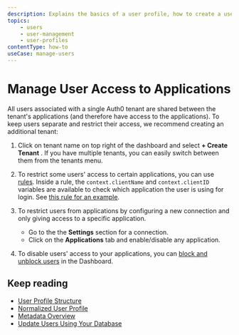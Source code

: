 ```yaml
---
description: Explains the basics of a user profile, how to create a user and view users and their profile details.
topics:
    - users
    - user-management
    - user-profiles
contentType: how-to
useCase: manage-users
---
```

# Manage User Access to Applications

All users associated with a single Auth0 tenant are shared between the tenant's applications (and therefore have access to the applications). To keep users separate and restrict their access, we recommend creating an additional tenant:

1. Click on tenant name on top right of the dashboard and select **+ Create Tenant** . If you have multiple tenants, you can easily switch between them from the tenants menu.

2. To restrict some users' access to certain applications, you can use [rules](/rules). Inside a rule, the `context.clientName` and `context.clientID` variables are available to check which application the user is using for login. See [this rule for an example](https://github.com/auth0/rules/blob/master/rules/simple-user-whitelist-for-app.md).

3. To restrict users from applications by configuring a new connection and only giving access to a specific application. 

   * Go to the the **Settings** section for a connection.
   * Click on the **Applications** tab and enable/disable any application.

4. To disable users' access to your applications, you can [block and unblock users](/users/guides/block-and-unblock-users) in the Dashboard.

## Keep reading

* [User Profile Structure](/users/references/user-profile-structure)
* [Normalized User Profile](/users/normalized)
* [Metadata Overview](/users/concepts/overview-user-metadata)
* [Update Users Using Your Database](/users/guides/update-user-profiles-using-your-database)
